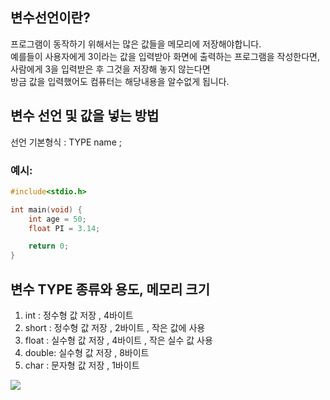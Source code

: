 ## 변수선언이란?
프로그램이 동작하기 위해서는 많은 값들을 메모리에 저장해야합니다. <br/>
예를들이 사용자에게 3이라는 값을 입력받아 화면에 출력하는 프로그램을 작성한다면, 사람에게 3을 입력받은 후 그것을 저장해 놓지 않는다면<br/>
방금 값을 입력했어도 컴퓨터는 해당내용을 알수없게 됩니다.

## 변수 선언 및 값을 넣는 방법
선언 기본형식 : TYPE name ;<br/>
### 예시:<br/>
```C
#include<stdio.h>

int main(void) {
    int age = 50;
    float PI = 3.14;

	return 0;
}
```

    
## 변수 TYPE  종류와 용도, 메모리 크기   
1) int   : 정수형 값 저장  , 4바이트<br/>
2) short : 정수형 값 저장  , 2바이트 , 작은 값에 사용<br/>
3) float : 실수형 값 저장  , 4바이트 , 작은 실수 값 사용<br/>
4) double: 실수형 값 저장  , 8바이트 <br/>
5) char  : 문자형 값 저장  , 1바이트 <br/>

<image src = https://github.com/kuj0210/Language/blob/master/C/img/1-1.png/>
